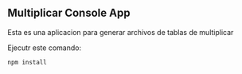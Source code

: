 ## Multiplicar Console App

Esta es una aplicacion para generar archivos de tablas de multiplicar

Ejecutr este comando:

```
npm install
```